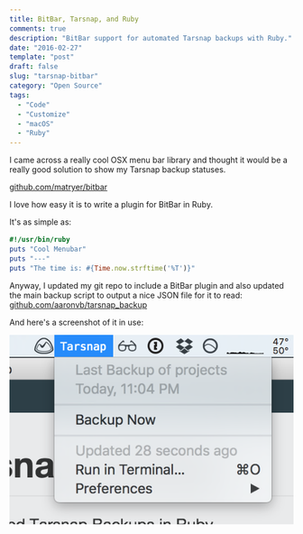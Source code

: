 ```yaml
---
title: BitBar, Tarsnap, and Ruby
comments: true
description: "BitBar support for automated Tarsnap backups with Ruby."
date: "2016-02-27"
template: "post"
draft: false
slug: "tarsnap-bitbar"
category: "Open Source"
tags:
  - "Code"
  - "Customize"
  - "macOS"
  - "Ruby"
---
```


I came across a really cool OSX menu bar library and thought it would be a really good solution to show my Tarsnap backup statuses.

[github.com/matryer/bitbar](https://github.com/matryer/bitbar)

I love how easy it is to write a plugin for BitBar in Ruby.

It's as simple as:

```ruby
#!/usr/bin/ruby
puts "Cool Menubar"
puts "---"
puts "The time is: #{Time.now.strftime('%T')}"
```

Anyway, I updated my git repo to include a BitBar plugin and also updated the main backup script to output a nice JSON file for it to read: [github.com/aaronvb/tarsnap_backup](https://github.com/aaronvb/tarsnap_backup)


And here's a screenshot of it in use:

![bitbar_ss.png](../assets/bitbar_ss.png)
